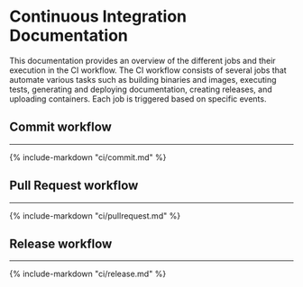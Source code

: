 # Continuous Integration Documentation

This documentation provides an overview of the different jobs and their execution in the CI workflow. The CI workflow consists of several jobs that automate various tasks such as building binaries and images, executing tests, generating and deploying documentation, creating releases, and uploading containers. Each job is triggered based on specific events.

## Commit workflow

---
{% include-markdown "ci/commit.md" %}

## Pull Request workflow

---
{% include-markdown "ci/pullrequest.md" %}

## Release workflow

---
{% include-markdown "ci/release.md" %}
